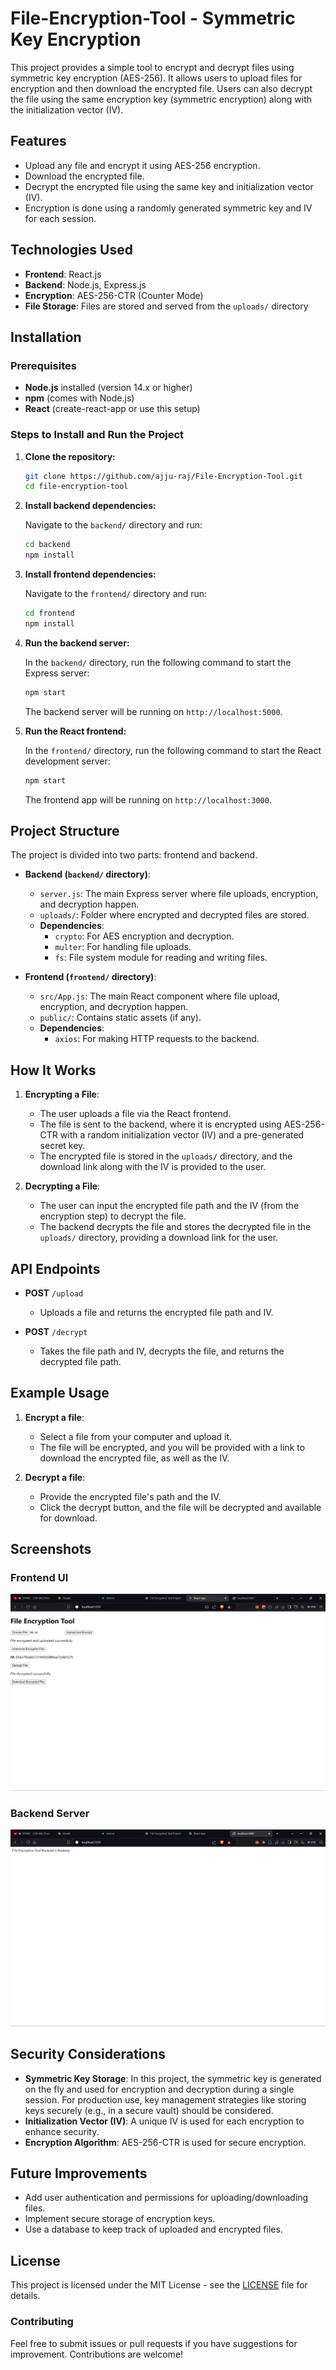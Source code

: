 # File-Encryption-Tool - Symmetric Key Encryption

This project provides a simple tool to encrypt and decrypt files using symmetric key encryption (AES-256). It allows users to upload files for encryption and then download the encrypted file. Users can also decrypt the file using the same encryption key (symmetric encryption) along with the initialization vector (IV).

## Features

- Upload any file and encrypt it using AES-256 encryption.
- Download the encrypted file.
- Decrypt the encrypted file using the same key and initialization vector (IV).
- Encryption is done using a randomly generated symmetric key and IV for each session.

## Technologies Used

- **Frontend**: React.js
- **Backend**: Node.js, Express.js
- **Encryption**: AES-256-CTR (Counter Mode)
- **File Storage**: Files are stored and served from the `uploads/` directory

## Installation

### Prerequisites

- **Node.js** installed (version 14.x or higher)
- **npm** (comes with Node.js)
- **React** (create-react-app or use this setup)

### Steps to Install and Run the Project

1. **Clone the repository:**

   ```bash
   git clone https://github.com/ajju-raj/File-Encryption-Tool.git
   cd file-encryption-tool
   ```

2. **Install backend dependencies:**

   Navigate to the `backend/` directory and run:

   ```bash
   cd backend
   npm install
   ```

3. **Install frontend dependencies:**

   Navigate to the `frontend/` directory and run:

   ```bash
   cd frontend
   npm install
   ```

4. **Run the backend server:**

   In the `backend/` directory, run the following command to start the Express server:

   ```bash
   npm start
   ```

   The backend server will be running on `http://localhost:5000`.

5. **Run the React frontend:**

   In the `frontend/` directory, run the following command to start the React development server:

   ```bash
   npm start
   ```

   The frontend app will be running on `http://localhost:3000`.

## Project Structure

The project is divided into two parts: frontend and backend.

- **Backend (`backend/` directory)**:
  - `server.js`: The main Express server where file uploads, encryption, and decryption happen.
  - `uploads/`: Folder where encrypted and decrypted files are stored.
  - **Dependencies**:
    - `crypto`: For AES encryption and decryption.
    - `multer`: For handling file uploads.
    - `fs`: File system module for reading and writing files.
  
- **Frontend (`frontend/` directory)**:
  - `src/App.js`: The main React component where file upload, encryption, and decryption happen.
  - `public/`: Contains static assets (if any).
  - **Dependencies**:
    - `axios`: For making HTTP requests to the backend.

## How It Works

1. **Encrypting a File**:
   - The user uploads a file via the React frontend.
   - The file is sent to the backend, where it is encrypted using AES-256-CTR with a random initialization vector (IV) and a pre-generated secret key.
   - The encrypted file is stored in the `uploads/` directory, and the download link along with the IV is provided to the user.

2. **Decrypting a File**:
   - The user can input the encrypted file path and the IV (from the encryption step) to decrypt the file.
   - The backend decrypts the file and stores the decrypted file in the `uploads/` directory, providing a download link for the user.

## API Endpoints

- **POST** `/upload`
  - Uploads a file and returns the encrypted file path and IV.

- **POST** `/decrypt`
  - Takes the file path and IV, decrypts the file, and returns the decrypted file path.

## Example Usage

1. **Encrypt a file**:
   - Select a file from your computer and upload it.
   - The file will be encrypted, and you will be provided with a link to download the encrypted file, as well as the IV.

2. **Decrypt a file**:
   - Provide the encrypted file's path and the IV.
   - Click the decrypt button, and the file will be decrypted and available for download.

## Screenshots

### Frontend UI

![Basic Frontend](image.png)

### Backend Server

![Backend Server](image-1.png)

## Security Considerations

- **Symmetric Key Storage**: In this project, the symmetric key is generated on the fly and used for encryption and decryption during a single session. For production use, key management strategies like storing keys securely (e.g., in a secure vault) should be considered.
- **Initialization Vector (IV)**: A unique IV is used for each encryption to enhance security.
- **Encryption Algorithm**: AES-256-CTR is used for secure encryption.

## Future Improvements

- Add user authentication and permissions for uploading/downloading files.
- Implement secure storage of encryption keys.
- Use a database to keep track of uploaded and encrypted files.

## License

This project is licensed under the MIT License - see the [LICENSE](LICENSE) file for details.


### Contributing

Feel free to submit issues or pull requests if you have suggestions for improvement. Contributions are welcome!
